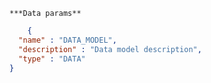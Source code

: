     ***Data params**

```json
    {
  "name" : "DATA_MODEL",
  "description" : "Data model description",
  "type" : "DATA"
}
```

